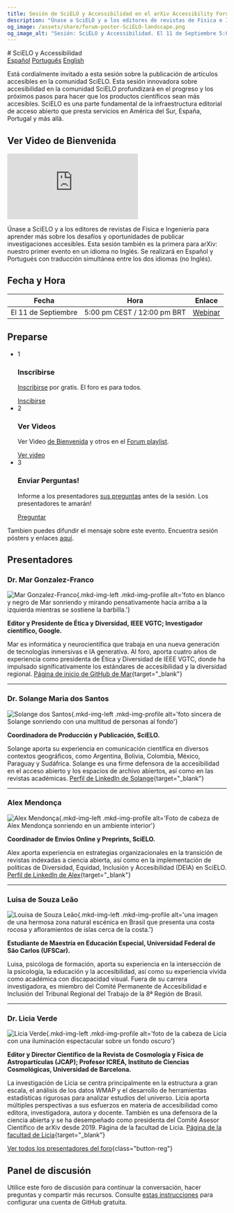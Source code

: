 ```yaml
---
title: Sesión de SciELO y Accessibilidad en el arXiv Accessibility Forum 2024
description: "Únase a SciELO y a los editores de revistas de Física e Ingeniería para aprender más sobre los desafíos y oportunidades de publicar investigaciones accesibles."
og_image: /assets/share/forum-poster-SciELO-landscape.png
og_image_alt: "Sesión: SciELO y Accessibilidad. El 11 de Septiembre 5:00 pm CEST / 12:00 pm BRT"
---
```

<html lang="es">
# SciELO y Accessibilidad

<nav class="tabs" aria-description="Choose which language to view this content in">
  <a href="forum-session-SciELO" class="active">Español</a>
  <a href="forum-session-SciELO-pt">Português</a>
  <a href="forum-session-SciELO-en">English</a>
</nav>

<div class="lead">
  <div class="content">
  <p>Está cordialmente invitado a esta sesión sobre la publicación de artículos accesibles en la comunidad SciELO. Esta sesión innovadora sobre accesibilidad en la comunidad SciELO profundizará en el progreso y los próximos pasos para hacer que los productos científicos sean más accesibles.  SciELO es una parte fundamental de la infraestructura editorial de acceso abierto que presta servicios en América del Sur, España, Portugal y más allá. </p>
  </div>
  <div class="videos">
    <div class="shadow"><h2>Ver Video de Bienvenida</h2>
    <iframe src="https://www.youtube.com/embed/wjzYB1DTbe0?si=RUrkHpTHORp9sF_6" title="YouTube video player" frameborder="0" allow="accelerometer; autoplay; clipboard-write; encrypted-media; gyroscope; picture-in-picture; web-share" referrerpolicy="strict-origin-when-cross-origin" allowfullscreen></iframe></div>
  </div>
</div>

Únase a SciELO y a los editores de revistas de Física e Ingeniería para aprender más sobre los desafíos y oportunidades de publicar investigaciones accesibles. Esta sesión también es la primera para arXiv: nuestro primer evento en un idioma no Inglés. Se realizará en Español y Portugués con traducción simultánea entre los dos idiomas (no Inglés).

## Fecha y Hora
| Fecha | Hora | Enlace |
|---|---|---|
| El 11 de Septiembre | 5:00 pm CEST / 12:00 pm BRT | [Webinar](https://cornell.zoom.us/j/95978099995?pwd=TLFRHtobdTSpwJLDInZ8GNgVEFWUPB.1) |

## Preparse
<ul class="forum-actions">
  <li class="col">
    <div class="col-num shadow" role="presentation">1</div>
    <h3>Inscribirse</h3>
    <p><a href="https://cornell.ca1.qualtrics.com/jfe/form/SV_eEZ1d27LF2fVM7Y" target="_blank">Inscribirse</a> por gratis. El foro es para todos.</p>
    <a class="button-reg" href="https://cornell.ca1.qualtrics.com/jfe/form/SV_eEZ1d27LF2fVM7Y" target="_blank">Inscibirse</a>
  </li>
  <li class="col">
    <div class="col-num shadow" role="presentation">2</div>
    <h3>Ver Videos</h3>
    <p>Ver Video <a href="https://youtu.be/wjzYB1DTbe0?feature=shared" target="blank">de Bienvenida</a> y otros en el <a href="https://www.youtube.com/playlist?list=PLYgeAMJvRZ6ZRuNQGoekx0FdjXqEG0bzM" target="blank">Forum playlist</a>.</p>
    <a class="button-reg" href="https://youtu.be/wjzYB1DTbe0?feature=shared" target="blank">Ver video</a>
  </li>
  <li class="col">
    <div class="col-num shadow" role="presentation">3</div>
    <h3>Enviar Perguntas!</h3>
    <p>Informe a los presentadores <a href="https://cornell.ca1.qualtrics.com/jfe/form/SV_bBqisDGVGcrzQeq" target="_blank">sus preguntas</a> antes de la sesión. Los presentadores te amarán!</p>
    <a class="button-reg" href="https://cornell.ca1.qualtrics.com/jfe/form/SV_bBqisDGVGcrzQeq" target="_blank">Preguntar</a>
  </li>
</ul>

Tambien puedes difundir el mensaje sobre este evento. Encuentra sesión pósters y enlaces [aquí](/share).

## Presentadores

### Dr. Mar Gonzalez-Franco
![Mar Gonzalez-Franco](../assets/profile/mar.jpg){.mkd-img-left .mkd-img-profile alt='foto en blanco y negro de Mar sonriendo y mirando pensativamente hacia arriba a la izquierda mientras se sostiene la barbilla.'}

**Editor y Presidente de Ética y Diversidad, IEEE VGTC; Investigador científico, Google.**

Mar es informática y neurocientífica que trabaja en una nueva generación de tecnologías inmersivas e IA generativa. Al foro, aporta cuatro años de experiencia como presidenta de Ética y Diversidad de IEEE VGTC, donde ha impulsado significativamente los estándares de accesibilidad y la diversidad regional. [Página de inicio de GitHub de Mar](https://margonzalezfranco.github.io/){target="_blank"}

---

### Dr. Solange Maria dos Santos

![Solange dos Santos](../assets/profile/solange.jpg){.mkd-img-left .mkd-img-profile alt='foto sincera de Solange sonriendo con una multitud de personas al fondo'}

**Coordinadora de Producción y Publicación, SciELO.**

Solange aporta su experiencia en comunicación científica en diversos contextos geográficos, como Argentina, Bolivia, Colombia, México, Paraguay y Sudáfrica. Solange es una firme defensora de la accesibilidad en el acceso abierto y los espacios de archivo abiertos, así como en las revistas académicas. [Perfil de LinkedIn de Solange](https://www.linkedin.com/in/solangemariasantos/?originalSubdomain=br){target="_blank"}

---

### Alex Mendonça

![Alex Mendonça](../assets/profile/alex.jpg){.mkd-img-left .mkd-img-profile alt='Foto de cabeza de Alex Mendonça sonriendo en un ambiente interior'}

**Coordinador de Envíos Online y Preprints, SciELO.**

Alex aporta experiencia en estrategias organizacionales en la transición de revistas indexadas a ciencia abierta, así como en la implementación de políticas de Diversidad, Equidad, Inclusión y Accesibilidad (DEIA) en SciELO. [Perfil de LinkedIn de Alex](https://www.linkedin.com/in/alex-mendon%C3%A7a/?originalSubdomain=br){target="_blank"}

---

### Luisa de Souza Leão  
![Louisa de Souza Leão](../assets/profile/luisa.jpg){.mkd-img-left .mkd-img-profile alt='una imagen de una hermosa zona natural escénica en Brasil que presenta una costa rocosa y afloramientos de islas cerca de la costa.'}

**Estudiante de Maestría en Educación Especial, Universidad Federal de São Carlos (UFSCar).**

Luisa, psicóloga de formación, aporta su experiencia en la intersección de la psicología, la educación y la accesibilidad, así como su experiencia vivida como académica con discapacidad visual. Fuera de su carrera investigadora, es miembro del Comité Permanente de Accesibilidad e Inclusión del Tribunal Regional del Trabajo de la 8ª Región de Brasil.

---

### Dr. Licia Verde
![Licia Verde](../assets/profile/licia.jpg){.mkd-img-left .mkd-img-profile alt='foto de la cabeza de Licia con una iluminación espectacular sobre un fondo oscuro'}

**Editor y Director Científico de la Revista de Cosmología y Física de Astropartículas (JCAP); Profesor ICREA, Instituto de Ciencias Cosmológicas, Universidad de Barcelona.**

La investigación de Licia se centra principalmente en la estructura a gran escala, el análisis de los datos WMAP y el desarrollo de herramientas estadísticas rigurosas para analizar estudios del universo. Licia aporta múltiples perspectivas a sus esfuerzos en materia de accesibilidad como editora, investigadora, autora y docente. También es una defensora de la ciencia abierta y se ha desempeñado como presidenta del Comité Asesor Científico de arXiv desde 2019. Página de la facultad de Licia. [Página de la facultad de Licia](https://liciaverde.icc.ub.edu/){target="_blank"}

[Ver todos los presentadores del foro](presenters){class="button-reg"}


## Panel de discusión
Utilice este foro de discusión para continuar la conversación, hacer preguntas y compartir más recursos. Consulte [estas instrucciones](discussion-board.md) para configurar una cuenta de GitHub gratuita.
